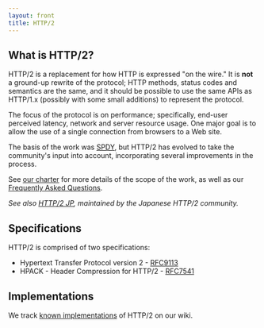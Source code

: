 ```yaml
---
layout: front
title: HTTP/2
---
```

	
## What is HTTP/2?

HTTP/2 is a replacement for how HTTP is expressed "on the wire." It is
**not** a ground-up rewrite of the protocol; HTTP methods, status codes and
semantics are the same, and it should be possible to use the same APIs as
HTTP/1.x (possibly with some small additions) to represent the protocol.

The focus of the protocol is on performance; specifically, end-user perceived
latency, network and server resource usage. One major goal is to allow the use
of a single connection from browsers to a Web site.

The basis of the work was
[SPDY](http://tools.ietf.org/html/draft-mbelshe-httpbis-spdy-00), but HTTP/2
has evolved to take the community's input into account, incorporating several
improvements in the process.

See [our charter](http://datatracker.ietf.org/wg/httpbis/charter/) for more
details of the scope of the work, as well as our [Frequently Asked
Questions](/faq/).

_See also [HTTP/2 JP](https://github.com/http2jp), maintained by the Japanese HTTP/2 community._


## Specifications

HTTP/2 is comprised of two specifications:

* Hypertext Transfer Protocol version 2 - [RFC9113](https://httpwg.org/specs/rfc9113.html)
* HPACK - Header Compression for HTTP/2 - [RFC7541](https://httpwg.org/specs/rfc7541.html)
 
 
## Implementations

We track [known
implementations](https://github.com/http2/http2-spec/wiki/Implementations) of
HTTP/2 on our wiki. 



